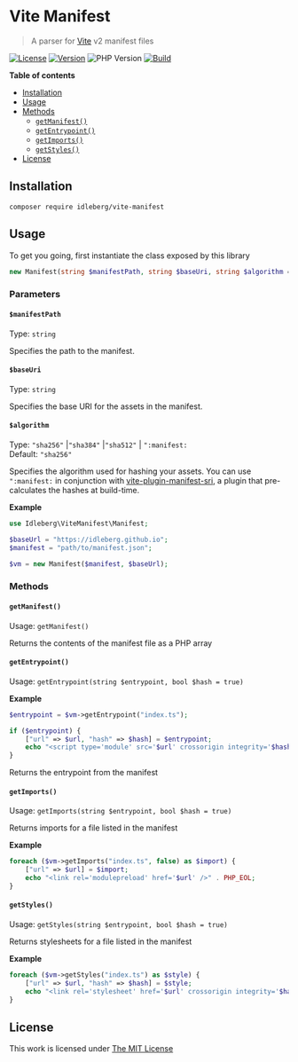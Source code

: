 # Vite Manifest

> A parser for [Vite](https://vitejs.dev/) v2 manifest files

[![License](https://img.shields.io/packagist/l/idleberg/vite-manifest?style=for-the-badge&color=blue)](https://github.com/idleberg/php-vite-manifest/blob/main/LICENSE)
[![Version](https://img.shields.io/packagist/v/idleberg/vite-manifest?style=for-the-badge)](https://github.com/idleberg/php-vite-manifest/releases)
![PHP Version](https://img.shields.io/packagist/dependency-v/idleberg/vite-manifest/php?style=for-the-badge)
[![Build](https://img.shields.io/github/actions/workflow/status/idleberg/php-vite-manifest/default.yml?style=for-the-badge)](https://github.com/idleberg/php-vite-manifest/actions)

**Table of contents**

- [Installation](#installation)
- [Usage](#usage)
- [Methods](#methods)
  - [`getManifest()`](#getmanifest)
  - [`getEntrypoint()`](#getentrypoint)
  - [`getImports()`](#getimports)
  - [`getStyles()`](#getstyles)
- [License](#license)

## Installation

`composer require idleberg/vite-manifest`

## Usage

To get you going, first instantiate the class exposed by this library

```php
new Manifest(string $manifestPath, string $baseUri, string $algorithm = "sha256");
```

### Parameters

#### `$manifestPath`

Type: `string`

Specifies the path to the manifest.

#### `$baseUri`

Type: `string`

Specifies the base URI for the assets in the manifest.

#### `$algorithm`

Type: `"sha256"` |`"sha384"` |`"sha512"` | `":manifest:`  
Default: `"sha256"`  

Specifies the algorithm used for hashing your assets. You can use `":manifest:` in conjunction with [vite-plugin-manifest-sri](https://github.com/ElMassimo/vite-plugin-manifest-sri), a plugin that pre-calculates the hashes at build-time.

**Example**

```php
use Idleberg\ViteManifest\Manifest;

$baseUrl = "https://idleberg.github.io";
$manifest = "path/to/manifest.json";

$vm = new Manifest($manifest, $baseUrl);
```

### Methods

#### `getManifest()`

Usage: `getManifest()`

Returns the contents of the manifest file as a PHP array

#### `getEntrypoint()`

Usage: `getEntrypoint(string $entrypoint, bool $hash = true)`

**Example**

```php
$entrypoint = $vm->getEntrypoint("index.ts");

if ($entrypoint) {
    ["url" => $url, "hash" => $hash] = $entrypoint;
    echo "<script type='module' src='$url' crossorigin integrity='$hash'></script>" . PHP_EOL;
}
```

Returns the entrypoint from the manifest

#### `getImports()`

Usage: `getImports(string $entrypoint, bool $hash = true)`

Returns imports for a file listed in the manifest

**Example**

```php
foreach ($vm->getImports("index.ts", false) as $import) {
    ["url" => $url] = $import;
    echo "<link rel='modulepreload' href='$url' />" . PHP_EOL;
}
```

#### `getStyles()`

Usage: `getStyles(string $entrypoint, bool $hash = true)`

Returns stylesheets for a file listed in the manifest

**Example**

```php
foreach ($vm->getStyles("index.ts") as $style) {
    ["url" => $url, "hash" => $hash] = $style;
    echo "<link rel='stylesheet' href='$url' crossorigin integrity='$hash' />" . PHP_EOL;
}
```

## License

This work is licensed under [The MIT License](LICENSE)
